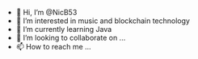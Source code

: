 - 👋 Hi, I’m @NicB53
- 👀 I’m interested in music and blockchain technology
- 🌱 I’m currently learning Java
- 💞️ I’m looking to collaborate on ...
- 📫 How to reach me ...

<!---
NicB53/NicB53 is a ✨ special ✨ repository because its `README.md` (this file) appears on your GitHub profile.
You can click the Preview link to take a look at your changes.
--->
